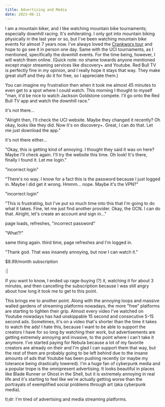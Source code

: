 ```yaml
---
title: Advertising and Media
date: 2023-06-11
---
```


I am a mountain biker, and I like watching mountain bike tournaments; especially downhill racing. It's exhilerating. I only got into mountain biking physically in the last year or so, but I've been watching mountain bike events for almost 7 years now. I've always loved the [Crankworx tour](https://crankworx.com/) and hope to go see it in person one day. Same with the UCI tournaments, as I mentioned, specifically the downhill events. For the time being, however, I will watch them online. (Quick note: no shame towards anyone mentioned except major streaming services like discovery+ and Youtube. Red Bull TV is perfectly fine in my opinion, and I really hope it stays that way. They make great stuff and they do it for free, so I appreciate them.)

You can imagine my frustration then when it took me almost 45 minutes to even get to a spot where I could watch. This morning I thought to myself "man, it'd be nice to watch Jackson Goldstone compete. I'll go onto the Red Bull TV app and watch the downhill race."

it's not there...

"Alright then, I'll check the UCI website. Maybe they changed it recently? Oh okay, looks like they did. Now it's on discovery+. Great, I can do that. Let me just download the app."

it's not there either...

"Okay, this is getting kind of annoying. I thought they said it was on here? Maybe I'll check again. I'll try the website this time. Oh look! It's there, finally I found it. Let me login."

"incorrect login"

"There's no way. I know for a fact this is the password because I just logged in. Maybe I did get it wrong. Hmmm... nope. Maybe it's the VPN?"

"incorrect login"

"This is frustrating, but I've put so much time into this that I'm going to do what it takes. Fine, let me just find another provider. Okay, the GCN. I can do that. Alright, let's create an account and sign in..."

page loads, refreshes, "incorrect password"

"What?!"

same thing again. third time, page refreshes and I'm logged in.

"Thank god. That was insanely annoying, but now I can watch it."

$8.99/month subscription

:|

If you want to know, I ended up rage-buying (?) it, watching it for about 3 minutes, and then cancelling the subscription because I was still angry about how long it took me to get to this point.

This brings me to another point. Along with the annoying loops and massive walled gardens of streaming platforms nowadays, the more "free" platforms are starting to tighten their grip. Almost every video I've watched on Youtube nowadays has had unskippable 15 second and consecutive 5-15 second ads. Sometimes, it's on a video that's shorter than the time it takes to watch the ads! I hate this, because I want to be able to support the creators I have for so long by watching their work, but advertisements are getting extremely annoying and invasive, to the point where I can't take it anymore. I've started paying for Nebula because a lot of my favorite creators are already on their and I'm glad I can support them that way, but the rest of them are probably going to be left behind due to the insane amounts of ads that Youtube has been pushing recently (or maybe my tolerance being drastically lowered). I'm a huge fan of cyberpunk media and a popular trope is the omnipresent advertising. It looks beautiful in places like Blade Runner or Ghost in the Shell, but it is extremely annoying in real life and it's starting to feel like we're actually getting worse than the portrayals of exemplified social problems through art (aka cyberpunk media).

tl;dr: I'm tired of advertising and media streaming platforms.